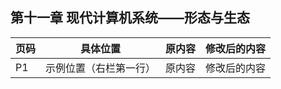 ## 第十一章 现代计算机系统——形态与生态



页码 | 具体位置 | 原内容 | 修改后的内容
------------ | ------------- | ------------ | ------------
P1 | 示例位置（右栏第一行）  | 原内容 | 修改后的内容
